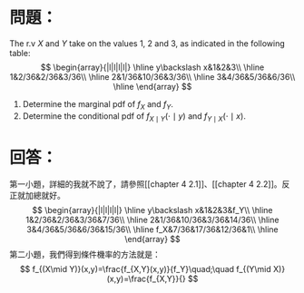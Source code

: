# 問題：
The r.v $X$ and $Y$ take on the values 1, 2 and 3, as indicated in the following table:
$$
\begin{array}{|l|l|l|l|}
\hline
y\backslash x&1&2&3\\
\hline
1&2/36&2/36&3/36\\
\hline
2&1/36&10/36&3/36\\
\hline
3&4/36&5/36&6/36\\
\hline
\end{array}
$$
1. Determine the marginal pdf of $f_X$ and $f_Y$.
2. Determine the conditional pdf of $f_{X\mid Y}(\cdot\mid y)$ and $f_{Y\mid X}(\cdot\mid x)$.
# 回答：
第一小題，詳細的我就不說了，請參照[[chapter 4 2.1]]、[[chapter 4 2.2]]。反正就加總就好。
$$
\begin{array}{|l|l|l|l|}
\hline
y\backslash x&1&2&3&f_Y\\
\hline
1&2/36&2/36&3/36&7/36\\
\hline
2&1/36&10/36&3/36&14/36\\
\hline
3&4/36&5/36&6/36&15/36\\
\hline
f_X&7/36&17/36&12/36&1\\
\hline
\end{array}
$$
第二小題，我們得到條件機率的方法就是：
$$
f_{(X\mid Y)}(x,y)=\frac{f_{X,Y}(x,y)}{f_Y}\quad;\quad f_{(Y\mid X)}(x,y)=\frac{f_{X,Y}}{}
$$